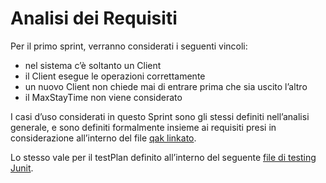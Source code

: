 # Analisi dei Requisiti

Per il primo sprint, verranno considerati i seguenti vincoli:
*   nel sistema c’è soltanto un Client 
*   il Client esegue le operazioni correttamente 
*   un nuovo Client non chiede mai di entrare prima che sia uscito l’altro
*   il MaxStayTime non viene considerato

I casi d’uso considerati in questo Sprint sono gli stessi definiti nell’analisi generale, e sono definiti formalmente insieme ai requisiti presi in considerazione all’interno del file [qak linkato](analisi.qak).

Lo stesso vale per il testPlan definito all’interno del seguente [file di testing Junit](TearoomTest.kt).

